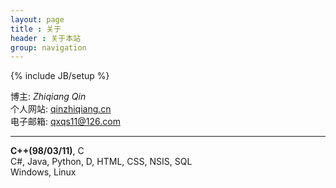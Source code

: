```yaml
---
layout: page
title : 关于
header : 关于本站
group: navigation
---
```

{% include JB/setup %}

博主: *Zhiqiang Qin*<br />
个人网站: [qinzhiqiang.cn][website]<br />
电子邮箱: [qxqs11@126.com][email]<br />

---

**C++(98/03/11)**, C<br />
C#, Java, Python, D, HTML, CSS, NSIS, SQL<br />
Windows, Linux<br />


[website]: http://qinzhiqiang.cn
[email]: mailto:qxqs11@126.com
